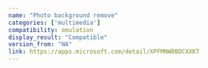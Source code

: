 ```yaml
---
name: "Photo background remove"
categories: ['multimedia']
compatibility: emulation
display_result: "Compatible"
version_from: "NA"
link: https://apps.microsoft.com/detail/XPFMNW0BDCXXKT
---
```

